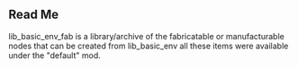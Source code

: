 ## Read Me

lib_basic_env_fab  is a library/archive of the fabricatable or manufacturable nodes that can be created from lib_basic_env all these items were available under the "default" mod.
